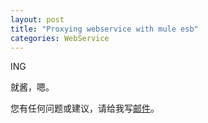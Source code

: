 ```yaml
---
layout: post
title: "Proxying webservice with mule esb"
categories: WebService
---
```


ING

就酱，嗯。

您有任何问题或建议，请给我写[邮件](mailto:yinwer81@gmail.com)。
